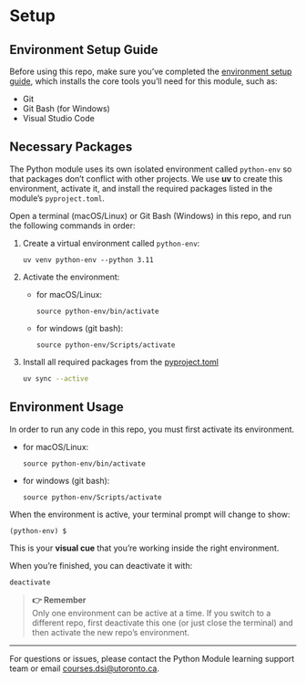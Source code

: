 # Setup
## Environment Setup Guide
Before using this repo, make sure you’ve completed the [environment setup guide](https://github.com/UofT-DSI/onboarding/blob/main/environment_setup/README.md), which installs the core tools you’ll need for this module, such as:

- Git  
- Git Bash (for Windows)  
- Visual Studio Code

## Necessary Packages
The Python module uses its own isolated environment called `python-env` so that packages don’t conflict with other projects. 
We use **uv** to create this environment, activate it, and install the required packages listed in the module’s `pyproject.toml`.  

Open a terminal (macOS/Linux) or Git Bash (Windows) in this repo, and run the following commands in order:

1. Create a virtual environment called `python-env`:
    ```
    uv venv python-env --python 3.11
    ```

2. Activate the environment:
    - for macOS/Linux:
        ```
        source python-env/bin/activate
        ```
        
    - for windows (git bash):    
        ```
        source python-env/Scripts/activate
        ```

3. Install all required packages from the [pyproject.toml](./pyproject.toml)
    ```bash
    uv sync --active
    ```

## Environment Usage
In order to run any code in this repo, you must first activate its environment.
- for macOS/Linux:
    ```
    source python-env/bin/activate
    ```
    
- for windows (git bash):    
    ```
    source python-env/Scripts/activate
    ```

When the environment is active, your terminal prompt will change to show:  
```
(python-env) $
```
This is your **visual cue** that you’re working inside the right environment.  

When you’re finished, you can deactivate it with:  
```bash
deactivate
```

> **👉 Remember**   
> Only one environment can be active at a time. If you switch to a different repo, first deactivate this one (or just close the terminal) and then activate the new repo’s environment.

---

For questions or issues, please contact the Python Module learning support team or email courses.dsi@utoronto.ca.